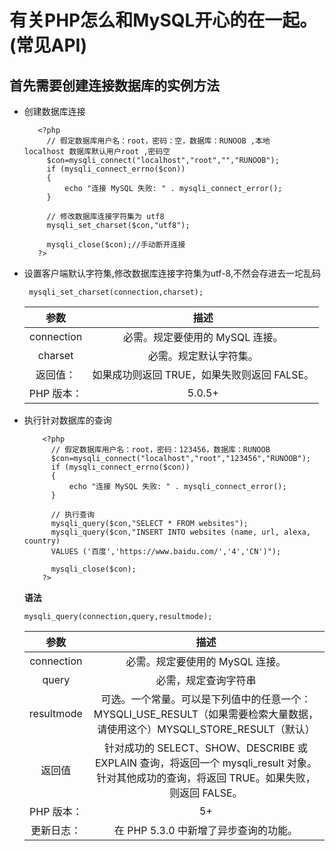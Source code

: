 # 有关PHP怎么和MySQL开心的在一起。(常见API)
  ## 首先需要创建连接数据库的实例方法
  + 创建数据库连接
     ```
        <?php 
          // 假定数据库用户名：root，密码：空，数据库：RUNOOB ,本地      localhost 数据库默认用户root ,密码空
          $con=mysqli_connect("localhost","root","","RUNOOB"); 
          if (mysqli_connect_errno($con)) 
          { 
              echo "连接 MySQL 失败: " . mysqli_connect_error(); 
          } 
          
          // 修改数据库连接字符集为 utf8  
          mysqli_set_charset($con,"utf8"); 
          
          mysqli_close($con);//手动断开连接
        ?>
     ```
  + 设置客户端默认字符集,修改数据库连接字符集为utf-8,不然会存进去一坨乱码
      ```
       mysqli_set_charset(connection,charset);

      ```

    |参数|描述|
    |:-:|:-:|
    |connection|	必需。规定要使用的 MySQL 连接。|
    |charset|	必需。规定默认字符集。|
    |返回值：|	如果成功则返回 TRUE，如果失败则返回 FALSE。|
    |PHP 版本：|	5.0.5+|

  + 执行针对数据库的查询
    ```
        <?php 
          // 假定数据库用户名：root，密码：123456，数据库：RUNOOB 
          $con=mysqli_connect("localhost","root","123456","RUNOOB"); 
          if (mysqli_connect_errno($con)) 
          { 
              echo "连接 MySQL 失败: " . mysqli_connect_error(); 
          } 
           
          // 执行查询
          mysqli_query($con,"SELECT * FROM websites");
          mysqli_query($con,"INSERT INTO websites (name, url, alexa, country)
          VALUES ('百度','https://www.baidu.com/','4','CN')");
           
          mysqli_close($con);
        ?>
    ```  
    **语法**
    ```
    mysqli_query(connection,query,resultmode);
    ```
    
    |参数|描述|
    |:-:|:-:|
    |connection|	必需。规定要使用的 MySQL 连接。|
    |query|	必需，规定查询字符串|
    |resultmode|可选。一个常量。可以是下列值中的任意一个：MYSQLI_USE_RESULT（如果需要检索大量数据，请使用这个）MYSQLI_STORE_RESULT（默认）|
    |返回值|针对成功的 SELECT、SHOW、DESCRIBE 或 EXPLAIN 查询，将返回一个 mysqli_result 对象。针对其他成功的查询，将返回 TRUE。如果失败，则返回 FALSE。|
    |PHP 版本：|5+|
    |更新日志：	|在 PHP 5.3.0 中新增了异步查询的功能。|